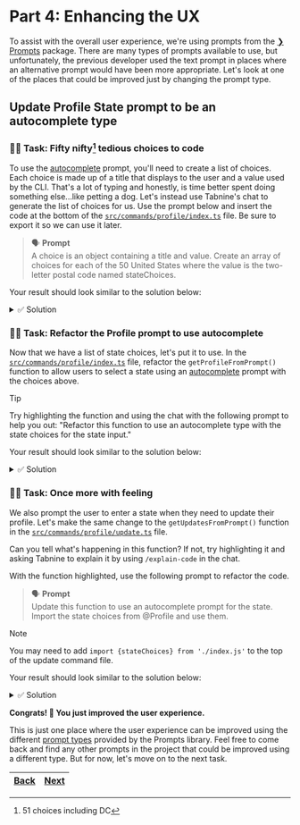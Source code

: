 # Part 4: Enhancing the UX

To assist with the overall user experience, we're using prompts from the [❯ Prompts](https://github.com/terkelg/prompts#readme) package. There are many types of prompts available to use, but unfortunately, the previous developer used the text prompt in places where an alternative prompt would have been more appropriate. Let's look at one of the places that could be improved just by changing the prompt type.

## Update Profile State prompt to be an autocomplete type

### 🧑‍💻 Task: Fifty nifty[^1] tedious choices to code

To use the [autocomplete][1] prompt, you'll need to create a list of choices. Each choice is made up of a title that displays to the user and a value used by the CLI. That's a lot of typing and honestly, is time better spent doing something else...like petting a dog. Let's instead use Tabnine's chat to generate the list of choices for us. Use the prompt below and insert the code at the bottom of the [`src/commands/profile/index.ts`](../src/commands/profile/index.ts) file. Be sure to export it so we can use it later.

> 🗣️ **Prompt** <br />
> A choice is an object containing a title and value. Create an array of choices for each of the 50 United States where the value is the two-letter postal code named stateChoices.

Your result should look similar to the solution below:

<details> 
<br>
<summary>✅ Solution</summary>

```typescript
export const stateChoices = [
  {title: 'Alabama', value: 'AL'},
  {title: 'Alaska', value: 'AK'},
  {title: 'Arizona', value: 'AZ'},
  {title: 'Arkansas', value: 'AR'},
  {title: 'California', value: 'CA'},
  {title: 'Colorado', value: 'CO'},
  {title: 'Connecticut', value: 'CT'},
  {title: 'Delaware', value: 'DE'},
  {title: 'District Of Columbia', value: 'DC'},
  {title: 'Florida', value: 'FL'},
  {title: 'Georgia', value: 'GA'},
  {title: 'Hawaii', value: 'HI'},
  {title: 'Idaho', value: 'ID'},
  {title: 'Illinois', value: 'IL'},
  {title: 'Indiana', value: 'IN'},
  {title: 'Iowa', value: 'IA'},
  {title: 'Kansas', value: 'KS'},
  {title: 'Kentucky', value: 'KY'},
  {title: 'Louisiana', value: 'LA'},
  {title: 'Maine', value: 'ME'},
  {title: 'Maryland', value: 'MD'},
  {title: 'Massachusetts', value: 'MA'},
  {title: 'Michigan', value: 'MI'},
  {title: 'Minnesota', value: 'MN'},
  {title: 'Mississippi', value: 'MS'},
  {title: 'Missouri', value: 'MO'},
  {title: 'Montana', value: 'MT'},
  {title: 'Nebraska', value: 'NE'},
  {title: 'Nevada', value: 'NV'},
  {title: 'New Hampshire', value: 'NH'},
  {title: 'New Jersey', value: 'NJ'},
  {title: 'New Mexico', value: 'NM'},
  {title: 'New York', value: 'NY'},
  {title: 'North Carolina', value: 'NC'},
  {title: 'North Dakota', value: 'ND'},
  {title: 'Ohio', value: 'OH'},
  {title: 'Oklahoma', value: 'OK'},
  {title: 'Oregon', value: 'OR'},
  {title: 'Pennsylvania', value: 'PA'},
  {title: 'Rhode Island', value: 'RI'},
  {title: 'South Carolina', value: 'SC'},
  {title: 'South Dakota', value: 'SD'},
  {title: 'Tennessee', value: 'TN'},
  {title: 'Texas', value: 'TX'},
  {title: 'Utah', value: 'UT'},
  {title: 'Vermont', value: 'VT'},
  {title: 'Virginia', value: 'VA'},
  {title: 'Washington', value: 'WA'},
  {title: 'West Virginia', value: 'WV'},
  {title: 'Wisconsin', value: 'WI'},
  {title: 'Wyoming', value: 'WY'},
]
```

</details>

### 🧑‍💻 Task: Refactor the Profile prompt to use autocomplete

Now that we have a list of state choices, let's put it to use. In the [`src/commands/profile/index.ts`](../src/commands/profile/index.ts) file, refactor the `getProfileFromPrompt()` function to allow users to select a state using an [autocomplete][1] prompt with the choices above.

> [!TIP]
> Try highlighting the function and using the chat with the following prompt to help you out:
> "Refactor this function to use an autocomplete type with the state choices for the state input."

Your result should look similar to the solution below:

<details> 
<br>
<summary>✅ Solution</summary>

```typescript
public async getProfileFromPrompt(): Promise<ProfileType> {
  const profile = await prompts([
    {type: 'text', name: 'firstName', message: 'What is your first name?'},
    {type: 'text', name: 'lastName', message: 'What is your last name?'},
    {type: 'text', name: 'email', message: 'What is your email?'},
    {type: 'text', name: 'phone', message: 'What is your phone number?'},
    {type: 'text', name: 'address1', message: 'What is your address?'},
    {type: 'text', name: 'address2', message: 'What is your address (line 2)?'},
    {type: 'text', name: 'city', message: 'What is your city?'},
    {
      type: 'autocomplete',
      name: 'state',
      message: 'What is your state?',
      choices: stateChoices,
    },
    {type: 'text', name: 'zip', message: 'What is your zip code?'},
  ]);

  return profile;
}
```

</details>

### 🧑‍💻 Task: Once more with feeling

We also prompt the user to enter a state when they need to update their profile. Let's make the same change to the `getUpdatesFromPrompt()` function in the [`src/commands/profile/update.ts`](../src/commands/profile/update.ts) file.

Can you tell what's happening in this function? If not, try highlighting it and asking Tabnine to explain it by using `/explain-code` in the chat.

With the function highlighted, use the following prompt to refactor the code.

> 🗣️ **Prompt** <br />
> Update this function to use an autocomplete prompt for the state. Import the state choices from @Profile and use them.

> [!NOTE]
> You may need to add `import {stateChoices} from './index.js'` to the top of the update command file.

Your result should look similar to the solution below:

<details> 
<br>
<summary>✅ Solution</summary>

```typescript
import {stateChoices} from './index.js'
...

public async getUpdatesFromPrompt(): Promise<Partial<Profile> | null> {
  const response = await prompts([
    ...
    {
      type: (prev: string, values: Record<string, string | string[]>) =>
        values.fields.includes('state') ? 'autocomplete' : null,
      name: 'state',
      message: 'What is your state?',
      choices: stateChoices,
    },
    ...
  ])

  const {fields, ...profile} = response

  if (fields.length === 0) {
    return null
  }

  return profile
}
```

</details>

**Congrats! 🎉 You just improved the user experience.**

This is just one place where the user experience can be improved using the different [prompt types](https://github.com/terkelg/prompts#-types) provided by the Prompts library. Feel free to come back and find any other prompts in the project that could be improved using a different type. But for now, let's move on to the next task.

| [Back](part-3.md) | [Next](part-5.md) |
| ----------------- | ----------------- |

[^1]: 51 choices including DC

[1]: https://github.com/terkelg/prompts#autocompletemessage-choices-initial-suggest-limit-style
